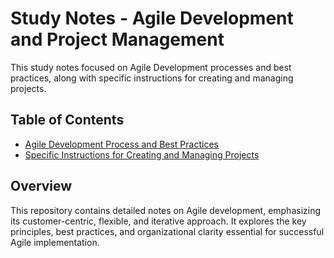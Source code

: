 # Study Notes - Agile Development and Project Management

This study notes focused on Agile Development processes and best practices,
along with specific instructions for creating and managing projects.

## Table of Contents

- [Agile Development Process and Best Practices](agile-development/agiledevelopment.md)
- [Specific Instructions for Creating and Managing Projects](agile-development/agileinproject.md)

## Overview

This repository contains detailed notes on Agile development, emphasizing its customer-centric,
flexible, and iterative approach.
It explores the key principles, best practices,
and organizational clarity essential for successful Agile implementation.
